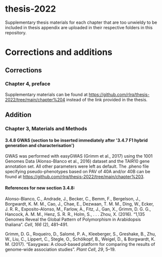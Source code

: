 # thesis-2022
Supplementary thesis materials for each chapter that are too unwieldy to be included in thesis appendix are uploaded in their respective folders in this repository.

# Corrections and additions

## Corrections
### Chapter 4, preface
Supplementary materials can be found at https://github.com/rlrq/thesis-2022/tree/main/chapter%204 instead of the link provided in the thesis.

## Addition
### Chapter 3, Materials and Methods
#### 3.4.8 GWAS (section to be inserted immediately after '3.4.7 F1 hybrid generation and characterisation')

GWAS was performed with easyGWAS (Grimm et al., 2017) using the 1001 Genomes Data (Alonso-Blanco et al., 2016) dataset and the TAIR10 gene annotation set. All other parameters were left as default. The .pheno file specifying pseudo-phenotypes based on PAV of 40A and/or 40B can be found at https://github.com/rlrq/thesis-2022/tree/main/chapter%203.

#### References for new section 3.4.8:

Alonso-Blanco, C., Andrade, J., Becker, C., Bemm, F., Bergelson, J., Borgwardt, K. M. M., Cao, J., Chae, E., Dezwaan, T. M. M., Ding, W., Ecker, J. R. R., Exposito-Alonso, M., Farlow, A., Fitz, J., Gan, X., Grimm, D. G. G., Hancock, A. M. M., Henz, S. R. R., Holm, S., . . . Zhou, X. (2016). “1,135 Genomes Reveal the Global Pattern of Polymorphism in Arabidopsis thaliana”. *Cell*, *166* (2), 481–491.

Grimm, D. G., Roqueiro, D., Salomé, P. A., Kleeberger, S., Greshake, B., Zhu, W., Liu, C., Lippert, C., Stegle, O., Schölkopf, B., Weigel, D., & Borgwardt, K. M. (2017). “Easygwas: A cloud-based platform for comparing the results of genome-wide association studies”. *Plant Cell*, *29*, 5–19.
